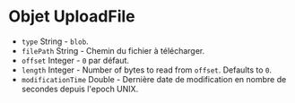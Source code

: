 # Objet UploadFile

* `type` String - `blob`.
* `filePath` String - Chemin du fichier à télécharger.
* `offset` Integer - `0` par défaut.
* `length` Integer - Number of bytes to read from `offset`. Defaults to `0`.
* `modificationTime` Double - Dernière date de modification en nombre de secondes depuis l'epoch UNIX.
